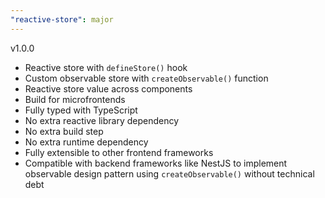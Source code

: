 ```yaml
---
"reactive-store": major
---
```


v1.0.0

- Reactive store with `defineStore()` hook
- Custom observable store with `createObservable()` function
- Reactive store value across components
- Build for microfrontends
- Fully typed with TypeScript
- No extra reactive library dependency
- No extra build step
- No extra runtime dependency
- Fully extensible to other frontend frameworks
- Compatible with backend frameworks like NestJS to implement observable design pattern using `createObservable()`
  without technical debt